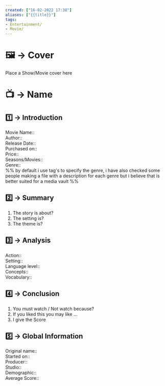 ```yaml
---
created: ["16-02-2022 17:38"]
aliases: ["{{title}}"]
tags:
- Entertainment/
- Movie/
---
```

# 🖼 -> Cover
Place a Show/Movie cover here
# 📺 -> Name
## 1️⃣ -> Introduction
Movie Name::  
Author::  
Release Date::  
Purchased on::  
Price::  
Seasons/Movies::  
Genre::  
%% by default i use tag's to specify the genre, i have also checked some people making a file with a description for each genre but i believe that is better suited for a media vault %%

## 2️⃣ -> Summary
1. The story is about?
2. The setting is?
3. The theme is?

## 3️⃣ -> Analysis
Action::  
Setting::  
Language level::  
Concepts::  
Vocabulary:: 
## 4️⃣ -> Conclusion
1. You must watch / Not watch because?
2. If you liked this you may like …
3. I give the Score

## 5️⃣ -> Global Information
Original name::  
Started on::  
Producer::  
Studio::  
Demographic::  
Average Score::
